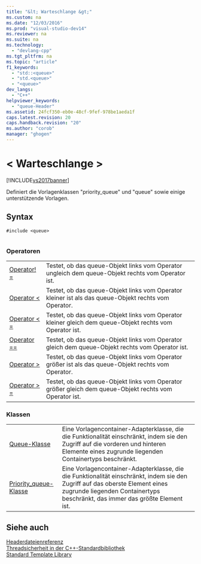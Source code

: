 ```yaml
---
title: "&lt; Warteschlange &gt;"
ms.custom: na
ms.date: "12/03/2016"
ms.prod: "visual-studio-dev14"
ms.reviewer: na
ms.suite: na
ms.technology: 
  - "devlang-cpp"
ms.tgt_pltfrm: na
ms.topic: "article"
f1_keywords: 
  - "std::<queue>"
  - "std.<queue>"
  - "<queue>"
dev_langs: 
  - "C++"
helpviewer_keywords: 
  - "queue-Header"
ms.assetid: 24fcf350-eb0e-48cf-9fef-978be1aeda1f
caps.latest.revision: 20
caps.handback.revision: "20"
ms.author: "corob"
manager: "ghogen"
---
```

# &lt; Warteschlange &gt;
[!INCLUDE[vs2017banner](../assembler/inline/includes/vs2017banner.md)]

Definiert die Vorlagenklassen "priority_queue" und "queue" sowie einige unterstützende Vorlagen.  
  
## <a name="syntax"></a>Syntax  
  
```  
#include <queue>  
  
```  
  
### <a name="operators"></a>Operatoren  
  
|||  
|-|-|  
|[Operator! =](../Topic/%3Cqueue%3E%20operators.md#operator_neq)|Testet, ob das queue-Objekt links vom Operator ungleich dem queue-Objekt rechts vom Operator ist.|  
|[Operator <](../Topic/%3Cqueue%3E%20operators.md#operator_lt_)|Testet, ob das queue-Objekt links vom Operator kleiner ist als das queue-Objekt rechts vom Operator.|  
|[Operator \< =](../Topic/%3Cqueue%3E%20operators.md#operator_lt__eq)|Testet, ob das queue-Objekt links vom Operator kleiner gleich dem queue-Objekt rechts vom Operator ist.|  
|[Operator ==](../Topic/%3Cqueue%3E%20operators.md#operator_eq_eq)|Testet, ob das queue-Objekt links vom Operator gleich dem queue-Objekt rechts vom Operator ist.|  
|[Operator >](../Topic/%3Cqueue%3E%20operators.md#operator_gt_)|Testet, ob das queue-Objekt links vom Operator größer ist als das queue-Objekt rechts vom Operator.|  
|[Operator > =](../Topic/%3Cqueue%3E%20operators.md#operator_gt__eq)|Testet, ob das queue-Objekt links vom Operator größer gleich dem queue-Objekt rechts vom Operator ist.|  
  
### <a name="classes"></a>Klassen  
  
|||  
|-|-|  
|[Queue-Klasse](../standard-library/queue-class.md)|Eine Vorlagencontainer-Adapterklasse, die die Funktionalität einschränkt, indem sie den Zugriff auf die vorderen und hinteren Elemente eines zugrunde liegenden Containertyps beschränkt.|  
|[Priority_queue-Klasse](../standard-library/priority-queue-class.md)|Eine Vorlagencontainer-Adapterklasse, die die Funktionalität einschränkt, indem sie den Zugriff auf das oberste Element eines zugrunde liegenden Containertyps beschränkt, das immer das größte Element ist.|  
  
## <a name="see-also"></a>Siehe auch  
 [Headerdateienreferenz](../standard-library/cpp-standard-library-header-files.md)   
 [Threadsicherheit in der C++-Standardbibliothek](../standard-library/thread-safety-in-the-cpp-standard-library.md)   
 [Standard Template Library](../misc/standard-template-library.md)

